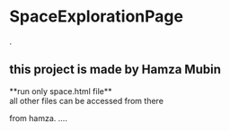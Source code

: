 # SpaceExplorationPage
.
<h2>this project is made by Hamza Mubin </h2>
<p>**run only space.html file** <br> all other files can be accessed from there</p>
from hamza.
....